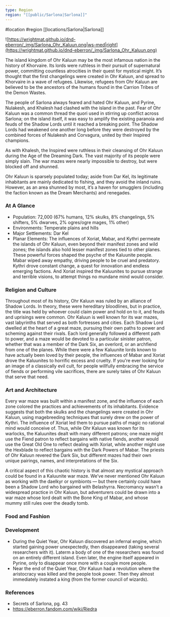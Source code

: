 ```yaml
---
type: Region
region: "[[public/Sarlona|Sarlona]]"
---
```

 #location #region [[locations/Sarlona|Sarlona]]

![https://wrightmat.github.io/dnd-eberron/_img/Sarlona_Ohr_Kaluun.png|ws-med|right](https://wrightmat.github.io/dnd-eberron/_img/Sarlona_Ohr_Kaluun.png)

The island kingdom of Ohr Kaluun may be the most infamous nation in the history of Khorvaire. Its lords were ruthless in their pursuit of supernatural power, committing countless atrocities in their quest for mystical might. It’s thought that the first changelings were created in Ohr Kaluun, and spread to Khorvaire in a wave of refugees. Likewise, refugees from Ohr Kaluun are believed to be the ancestors of the humans found in the Carrion Tribes of the Demon Wastes.

The people of Sarlona always feared and hated Ohr Kaluun, and Pyrine, Nulakesh, and Khalesh had clashed with the island in the past. Fear of Ohr Kaluun was a common thread the quori used in stirring up conflict across Sarlona; on the island itself, it was easy to amplify the existing paranoia and feuds of the Shadow Lords until it reached a breaking point. The Shadow Lords had weakened one another long before they were destroyed by the combined forces of Nulakesh and Corvagura, united by their Inspired champions.

As with Khalesh, the Inspired were ruthless in their cleansing of Ohr Kaluun during the Age of the Dreaming Dark. The vast majority of its people were simply slain. The war mazes were nearly impossible to destroy, but were blocked off and shunned.

Ohr Kaluun is sparsely populated today; aside from Dar Kel, its legitimate inhabitants are mainly dedicated to fishing, and they avoid the inland ruins. However, as an area shunned by most, it’s a haven for smugglers (including the faction known as the Dream Merchants) and renegades.

### At A Glance

* Population: 72,000 (67% humans, 12% skulks, 8% changelings, 5% shifters, 5% dwarves, 2% ogres/ogre mages, 1% other)
* Environments: Temperate plains and hills
* Major Settlements: Dar Kel
* Planar Elements: The influences of Xoriat, Mabar, and Kythri permeate the islands of Ohr Kaluun, even beyond their manifest zones and wild zones; the islands also hold lesser manifest zones tied to other planes. These powerful forces shaped the psyche of the Kaluunite people. Mabar wiped away empathy, driving people to be cruel and predatory. Kythri drove constant change, a quest for innovation and endless emerging factions. And Xoriat inspired the Kaluunites to pursue strange and terrible visions, to attempt things no mundane mind would consider.

### Religion and Culture

Throughout most of its history, Ohr Kaluun was ruled by an alliance of Shadow Lords. In theory, these were hereditary bloodlines, but in practice, the title was held by whoever could claim power and hold on to it, and feuds and uprisings were common. Ohr Kaluun is well known for its war mazes, vast labyrinths that served as both fortresses and cities. Each Shadow Lord dwelled at the heart of a great maze, pursuing their own paths to power and scheming against their rivals. Each lord generally followed a different path to power, and a maze would be devoted to a particular sinister patron, whether that was a member of the Dark Six, an overlord, or an archfiend from one of the planes. While there were a few Kaluunite lords known to have actually been loved by their people, the influences of Mabar and Xoriat drove the Kaluunites to horrific excess and cruelty. If you're ever looking for an image of a classically evil cult, for people willfully embracing the service of fiends or performing vile sacrifices, there are surely tales of Ohr Kaluun that serve that need.

### Art and Architecture

Every war maze was built within a manifest zone, and the influence of each zone colored the practices and achievements of its inhabitants. Evidence suggests that both the skulks and the changelings were created in Ohr Kaluun, using magebreeding techniques that surely drew on the power of Kythri. The influence of Xoriat led them to pursue paths of magic no rational mind would conceive of. Thus, while Ohr Kaluun was known for its warlocks, the Kaluunites dealt with many different patrons; one maze might use the Fiend patron to reflect bargains with native fiends, another would use the Great Old One to reflect dealing with Xoriat, while another might use the Hexblade to reflect bargains with the Dark Powers of Mabar. The priests of Ohr Kaluun revered the Dark Six, but different mazes had their own unique pairings, names, and interpretations of the Six.

A critical aspect of this chaotic history is that almost any mystical approach could be found in a Kaluunite war maze. We’ve never mentioned Ohr Kaluun as working with the daelkyr or symbionts — but there certainly could have been a Shadow Lord who bargained with Belashyrra. Necromancy wasn’t a widespread practice in Ohr Kaluun, but adventurers could be drawn into a war maze whose lord dealt with the Bone King of Mabar, and whose mummy still rules over the deadly tomb.

### Food and Fashion



### Development

* During the Quiet Year, Ohr Kaluun discovered an infernal engine, which started gaining power unexpectedly, then disappeared (taking several researchers with it). Laterm a body of one of the researchers was found on an entirely different island. Even later, the engine itself appeared in Pyrine, only to disappear once more with a couple more people.
* Near the end of the Quiet Year, Ohr Kaluun had a revolution where the aristocracy was killed and the people took power. Then they almost immediately instated a king (from the former council of wizards).

### References

* Secrets of Sarlona, pg. 43
* https://eberron.fandom.com/wiki/Riedra
